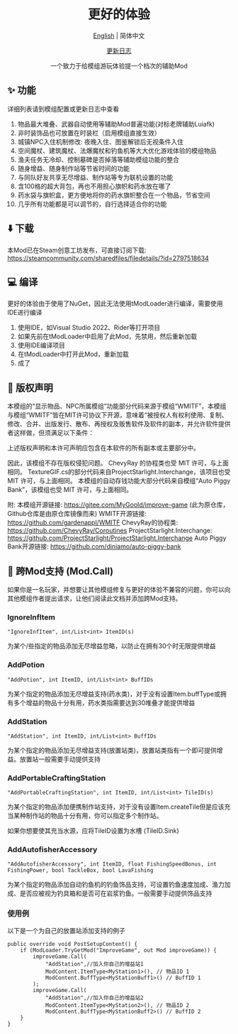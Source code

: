 <h1 align="center">更好的体验</h1>

<div align="center">

[English](README-en.md) | 简体中文

[更新日志](ChangeLog.md)

一个致力于给模组游玩体验提一个档次的辅助Mod

</div>

## ✨ 功能
详细列表请到模组配置或更新日志中查看
1. 物品最大堆叠、武器自动使用等辅助Mod普遍功能(对标老牌辅助Luiafk)
2. 非时装饰品也可放置在时装栏（启用模组直接生效）
3. 城镇NPC入住机制修改: 夜晚入住、图鉴解锁后无视条件入住
4. 空间魔杖、建筑魔杖、法爆魔杖和钓鱼机等大大优化游戏体验的模组物品
5. 渔夫任务无冷却、控制墓碑是否掉落等辅助模组功能的整合
6. 随身增益、随身制作站等节省时间的功能
7. 与同队好友共享无尽增益、制作站等专为联机设置的功能
8. 含100格的超大背包，再也不用担心旗帜和药水放在哪了
9. 药水袋与旗帜盒，更方便地将你的药水旗帜整合在一个物品，节省空间
10. 几乎所有功能都是可以调节的，自行选择适合你的功能

## ⬇️ 下载
本Mod已在Steam创意工坊发布，可直接订阅下载: https://steamcommunity.com/sharedfiles/filedetails/?id=2797518634

## 💻 编译
更好的体验由于使用了NuGet，因此无法使用tModLoader进行编译，需要使用IDE进行编译
1. 使用IDE，如Visual Studio 2022、Rider等打开项目
2. 如果先前在tModLoader中启用了此Mod，先禁用，然后重新加载
3. 使用IDE编译项目
4. 在tModLoader中打开此Mod，重新加载
5. 成了

## 📗 版权声明
本模组的“显示物品、NPC所属模组”功能部分代码来源于模组“WMITF”，本模组与模组“WMITF”皆在MIT许可协议下开源，意味着“被授权人有权利使用、复制、修改、合并、出版发行、散布、再授权及贩售软件及软件的副本，并允许软件提供者这样做，但须满足以下条件：

上述版权声明和本许可声明应包含在本软件的所有副本或主要部分中。

因此，该模组不存在版权侵犯问题。
ChevyRay 的协程类也受 MIT 许可，与上面相同。
TextureGIF.cs的部分代码来自ProjectStarlight.Interchange，该项目也受 MIT 许可，与上面相同。
本模组的自动存钱功能大部分代码来自模组“Auto Piggy Bank”，该模组也受 MIT 许可，与上面相同。

附:
本模组开源链接: https://gitee.com/MyGoold/improve-game (此为原仓库，Github仓库是由原仓库镜像而来)
WMITF开源链接: https://github.com/gardenappl/WMITF
ChevyRay的协程类: https://github.com/ChevyRay/Coroutines
ProjectStarlight.Interchange: https://github.com/ProjectStarlight/ProjectStarlight.Interchange
Auto Piggy Bank开源链接: https://github.com/diniamo/auto-piggy-bank

## 🤝 跨Mod支持 (Mod.Call)

如果你是一名玩家，并想要让其他模组修复与更好的体验不兼容的问题，你可以向其他模组作者提出请求，让他们阅读此文档并添加跨Mod支持。

### IgnoreInfItem
```"IgnoreInfItem", int/List<int> ItemID(s)```

为某个/些指定的物品添加无尽增益忽略，以防止在拥有30个时无限提供增益
### AddPotion
```"AddPotion", int ItemID, int/List<int> BuffIDs```

为某个指定的物品添加无尽增益支持(药水类)，对于没有设置Item.buffType或拥有多个增益的物品十分有用，药水类指需要达到30堆叠才能提供增益
### AddStation
```"AddStation", int ItemID, int/List<int> BuffIDs```

为某个指定的物品添加无尽增益支持(放置站类)，放置站类指有一个即可提供增益。放置站一般需要手动提供支持
### AddPortableCraftingStation
```"AddPortableCraftingStation", int ItemID, int/List<int> TileID(s)```

为某个指定的物品添加便携制作站支持，对于没有设置Item.createTile但是应该充当某种制作站的物品十分有用，你可以指定多个制作站。

如果你想要使其充当水源，应将TileID设置为水槽 (TileID.Sink)
### AddAutofisherAccessory
```"AddAutofisherAccessory", int ItemID, float FishingSpeedBonus, int FishingPower, bool TackleBox, bool LavaFishing```

为某个指定的物品添加自动钓鱼机的钓鱼饰品支持，可设置钓鱼速度加成、渔力加成、是否应被视为钓具箱和是否可在岩浆钓鱼。一般需要手动提供饰品支持

### 使用例
以下是一个为自己的放置站添加支持的例子
```CSharp
public override void PostSetupContent() {
    if (ModLoader.TryGetMod("ImproveGame", out Mod improveGame)) {
        improveGame.Call(
            "AddStation",//加入你自己的增益站1
            ModContent.ItemType<MyStation1>(), // 物品ID 1
            ModContent.BuffType<MyStationBuff1>() // BuffID 1
        );
        improveGame.Call(
            "AddStation",//加入你自己的增益站2
            ModContent.ItemType<MyStation2>(), // 物品ID 2
            ModContent.BuffType<MyStationBuff2>() // BuffID 2
    }
}
```